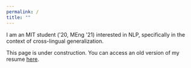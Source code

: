 ```yaml
---
permalink: /
title: ""
---
```

I am an MIT student ('20, MEng '21) interested in NLP, specifically in the context of cross-lingual generalization.

This page is under construction.  You can access an old version of my resume [here][pdf-link].

[pdf-link]: /assets/CV_2020.pdf

